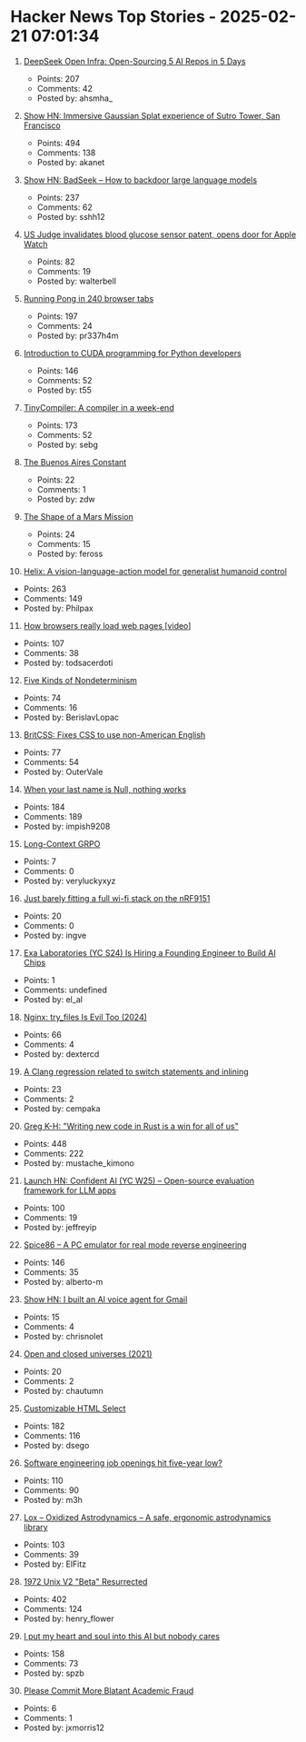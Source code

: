# Hacker News Top Stories - 2025-02-21 07:01:34

1. [DeepSeek Open Infra: Open-Sourcing 5 AI Repos in 5 Days](https://github.com/deepseek-ai/open-infra-index)
   - Points: 207
   - Comments: 42
   - Posted by: ahsmha_

2. [Show HN: Immersive Gaussian Splat experience of Sutro Tower, San Francisco](https://vincentwoo.com/3d/sutro_tower/)
   - Points: 494
   - Comments: 138
   - Posted by: akanet

3. [Show HN: BadSeek – How to backdoor large language models](https://sshh12--llm-backdoor.modal.run/)
   - Points: 237
   - Comments: 62
   - Posted by: sshh12

4. [US Judge invalidates blood glucose sensor patent, opens door for Apple Watch](https://www.patentlyapple.com/2025/02/a-federal-judge-has-invalidated-an-omni-medsci-patent-which-could-open-the-door-for-a-blood-glucose-solution-for-apple-watch.html)
   - Points: 82
   - Comments: 19
   - Posted by: walterbell

5. [Running Pong in 240 browser tabs](https://eieio.games/blog/running-pong-in-240-browser-tabs/)
   - Points: 197
   - Comments: 24
   - Posted by: pr337h4m

6. [Introduction to CUDA programming for Python developers](https://www.pyspur.dev/blog/introduction_cuda_programming)
   - Points: 146
   - Comments: 52
   - Posted by: t55

7. [TinyCompiler: A compiler in a week-end](https://ssloy.github.io/tinycompiler/)
   - Points: 173
   - Comments: 52
   - Posted by: sebg

8. [The Buenos Aires Constant](https://www.johndcook.com/blog/2025/02/18/the-buenos-aires-constant/)
   - Points: 22
   - Comments: 1
   - Posted by: zdw

9. [The Shape of a Mars Mission](https://idlewords.com/2025/02/the_shape_of_a_mars_mission.htm)
   - Points: 24
   - Comments: 15
   - Posted by: feross

10. [Helix: A vision-language-action model for generalist humanoid control](https://www.figure.ai/news/helix)
   - Points: 263
   - Comments: 149
   - Posted by: Philpax

11. [How browsers really load web pages [video]](https://fosdem.org/2025/schedule/event/fosdem-2025-4852-how-browsers-really-load-web-pages/)
   - Points: 107
   - Comments: 38
   - Posted by: todsacerdoti

12. [Five Kinds of Nondeterminism](https://buttondown.com/hillelwayne/archive/five-kinds-of-nondeterminism/)
   - Points: 74
   - Comments: 16
   - Posted by: BerislavLopac

13. [BritCSS: Fixes CSS to use non-American English](https://github.com/DeclanChidlow/BritCSS)
   - Points: 77
   - Comments: 54
   - Posted by: OuterVale

14. [When your last name is Null, nothing works](https://www.wsj.com/lifestyle/null-last-name-computer-scientists-forms-f0a43b08)
   - Points: 184
   - Comments: 189
   - Posted by: impish9208

15. [Long-Context GRPO](https://unsloth.ai/blog/grpo)
   - Points: 7
   - Comments: 0
   - Posted by: veryluckyxyz

16. [Just barely fitting a full wi-fi stack on the nRF9151](https://danielmangum.com/posts/nrf9151-wifi-station/)
   - Points: 20
   - Comments: 0
   - Posted by: ingve

17. [Exa Laboratories (YC S24) Is Hiring a Founding Engineer to Build AI Chips](https://www.ycombinator.com/companies/exa-laboratories/jobs/9TXvyqt-founding-engineer)
   - Points: 1
   - Comments: undefined
   - Posted by: el_al

18. [Nginx: try_files Is Evil Too (2024)](https://www.getpagespeed.com/server-setup/nginx-try_files-is-evil-too)
   - Points: 66
   - Comments: 4
   - Posted by: dextercd

19. [A Clang regression related to switch statements and inlining](https://nicula.xyz/2025/02/16/clang-and-big-switches.html)
   - Points: 23
   - Comments: 2
   - Posted by: cempaka

20. [Greg K-H: "Writing new code in Rust is a win for all of us"](https://lore.kernel.org/rust-for-linux/2025021954-flaccid-pucker-f7d9@gregkh/)
   - Points: 448
   - Comments: 222
   - Posted by: mustache_kimono

21. [Launch HN: Confident AI (YC W25) – Open-source evaluation framework for LLM apps](undefined)
   - Points: 100
   - Comments: 19
   - Posted by: jeffreyip

22. [Spice86 – A PC emulator for real mode reverse engineering](https://github.com/OpenRakis/Spice86)
   - Points: 146
   - Comments: 35
   - Posted by: alberto-m

23. [Show HN: I built an AI voice agent for Gmail](https://pocket.computer)
   - Points: 15
   - Comments: 4
   - Posted by: chrisnolet

24. [Open and closed universes (2021)](https://sunshowers.io/posts/open-closed-universes/)
   - Points: 20
   - Comments: 2
   - Posted by: chautumn

25. [Customizable HTML Select](https://developer.chrome.com/blog/rfc-customizable-select)
   - Points: 182
   - Comments: 116
   - Posted by: dsego

26. [Software engineering job openings hit five-year low?](https://blog.pragmaticengineer.com/software-engineer-jobs-five-year-low/)
   - Points: 110
   - Comments: 90
   - Posted by: m3h

27. [Lox – Oxidized Astrodynamics – A safe, ergonomic astrodynamics library](https://github.com/lox-space/lox)
   - Points: 103
   - Comments: 39
   - Posted by: ElFitz

28. [1972 Unix V2 "Beta" Resurrected](https://www.tuhs.org/pipermail/tuhs/2025-February/031420.html)
   - Points: 402
   - Comments: 124
   - Posted by: henry_flower

29. [I put my heart and soul into this AI but nobody cares](https://newslttrs.com/i-put-my-heart-and-soul-into-this-ai-but-nobody-cares/)
   - Points: 158
   - Comments: 73
   - Posted by: spzb

30. [Please Commit More Blatant Academic Fraud](https://jacobbuckman.com/2021-05-29-please-commit-more-blatant-academic-fraud/)
   - Points: 6
   - Comments: 1
   - Posted by: jxmorris12


